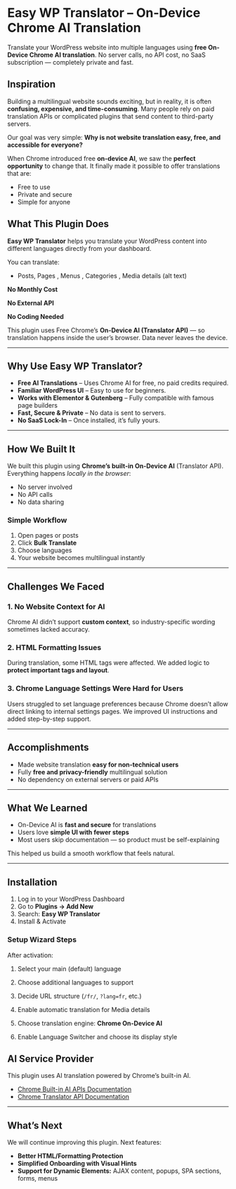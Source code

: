 
# Easy WP Translator – On-Device Chrome AI Translation

Translate your WordPress website into multiple languages using **free On-Device Chrome AI translation**.
No server calls, no API cost, no SaaS subscription — completely private and fast.


##  Inspiration

Building a multilingual website sounds exciting, but in reality, it is often **confusing, expensive, and time-consuming**. Many people rely on paid translation APIs or complicated plugins that send content to third-party servers.

Our goal was very simple: **Why is not website translation easy, free, and accessible for everyone?**

When Chrome introduced free **on-device AI**, we saw the **perfect opportunity** to change that. It finally made it possible to offer translations that are:

* Free to use
* Private and secure
* Simple for anyone

##  What This Plugin Does

**Easy WP Translator** helps you translate your WordPress content into different languages directly from your dashboard.

You can translate:

* Posts, Pages , Menus , Categories , Media details (alt text)


 **No Monthly Cost**

 **No External API**

 **No Coding Needed**

This plugin uses Free Chrome’s **On-Device AI (Translator API)** — so translation happens inside the user’s browser. Data never leaves the device.

---

##  Why Use Easy WP Translator?

* **Free AI Translations** – Uses Chrome AI for free, no paid credits required.
* **Familiar WordPress UI** – Easy to use for beginners.
* **Works with Elementor & Gutenberg** – Fully compatible with famous page builders
* **Fast, Secure & Private** – No data is sent to servers.
* **No SaaS Lock-In** – Once installed, it’s fully yours.

---

##  How We Built It

We built this plugin using **Chrome’s built-in On-Device AI** (Translator API).
Everything happens *locally in the browser*:

*  No server involved
*  No API calls
*  No data sharing

### Simple Workflow

1. Open pages or posts
2. Click **Bulk Translate**
3. Choose languages
4. Your website becomes multilingual instantly

---

##  Challenges We Faced

### 1. No Website Context for AI

Chrome AI didn’t support **custom context**, so industry-specific wording sometimes lacked accuracy.

### 2. HTML Formatting Issues

During translation, some HTML tags were affected.
We added logic to **protect important tags and layout**.

### 3. Chrome Language Settings Were Hard for Users

Users struggled to set language preferences because Chrome doesn’t allow direct linking to internal settings pages.
We improved UI instructions and added step-by-step support.

---

##  Accomplishments

* Made website translation **easy for non-technical users**
* Fully **free and privacy-friendly** multilingual solution
* No dependency on external servers or paid APIs

---

##  What We Learned

* On-Device AI is **fast and secure** for translations
* Users love **simple UI with fewer steps**
* Most users skip documentation — so product must be self-explaining

This helped us build a smooth workflow that feels natural.

---

##  Installation

1. Log in to your WordPress Dashboard
2. Go to **Plugins → Add New**
3. Search: **Easy WP Translator**
4. Install & Activate

###  Setup Wizard Steps

After activation:

1. Select your main (default) language
2. Choose additional languages to support
3. Decide URL structure (`/fr/`, `?lang=fr`, etc.)
4. Enable automatic translation for Media details
5. Choose translation engine:  **Chrome On-Device AI**
 
6. Enable Language Switcher and choose its display style

##  AI Service Provider

This plugin uses AI translation powered by Chrome’s built-in AI.

* [Chrome Built-in AI APIs Documentation](https://developer.chrome.com/docs/ai/built-in-apis)
* [Chrome Translator API Documentation](https://developer.chrome.com/docs/ai/translator-api)


---

##  What’s Next

We will continue improving this plugin. Next features:

* **Better HTML/Formatting Protection**
* **Simplified Onboarding with Visual Hints**
* **Support for Dynamic Elements:** AJAX content, popups, SPA sections, forms, menus
